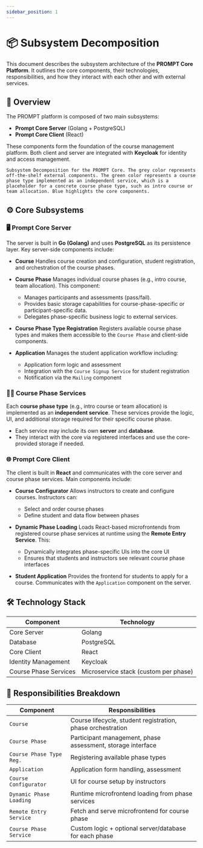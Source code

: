 ```yaml
---
sidebar_position: 1
---
```


# 📦 Subsystem Decomposition

This document describes the subsystem architecture of the **PROMPT Core Platform**. It outlines the core components, their technologies, responsibilities, and how they interact with each other and with external services.

## 🧩 Overview

The PROMPT platform is composed of two main subsystems:

* **Prompt Core Server** (Golang + PostgreSQL)
* **Prompt Core Client** (React)

These components form the foundation of the course management platform. Both client and server are integrated with **Keycloak** for identity and access management.

```{figure} ./subsystem.png
Subsystem Decomposition for the PROMPT Core. The grey color represents off-the-shelf external components. The green color represents a course phase type implemented as an independent service, which is a placeholder for a concrete course phase type, such as intro course or team allocation. Blue highlights the core components.
```

## ⚙️ Core Subsystems

### 🖥️ Prompt Core Server

The server is built in **Go (Golang)** and uses **PostgreSQL** as its persistence layer. Key server-side components include:

* **Course**
  Handles course creation and configuration, student registration, and orchestration of the course phases.

* **Course Phase**
  Manages individual course phases (e.g., intro course, team allocation). This component:

  * Manages participants and assessments (pass/fail).
  * Provides basic storage capabilities for course-phase-specific or participant-specific data.
  * Delegates phase-specific business logic to external services.

* **Course Phase Type Registration**
  Registers available course phase types and makes them accessible to the `Course Phase` and client-side components.

* **Application**
  Manages the student application workflow including:

  * Application form logic and assessment
  * Integration with the `Course Signup Service` for student registration
  * Notification via the `Mailing` component

### 🧑‍🎓 Course Phase Services

Each **course phase type** (e.g., intro course or team allocation) is implemented as an **independent service**. These services provide the logic, UI, and additional storage required for their specific course phase.

* Each service may include its own **server** and **database**.
* They interact with the core via registered interfaces and use the core-provided storage if needed.

### 🌐 Prompt Core Client

The client is built in **React** and communicates with the core server and course phase services. Main components include:

* **Course Configurator**
  Allows instructors to create and configure courses. Instructors can:

  * Select and order course phases
  * Define student and data flow between phases

* **Dynamic Phase Loading**
  Loads React-based microfrontends from registered course phase services at runtime using the **Remote Entry Service**. This:

  * Dynamically integrates phase-specific UIs into the core UI
  * Ensures that students and instructors see relevant course phase interfaces

* **Student Application**
  Provides the frontend for students to apply for a course. Communicates with the `Application` component on the server.

## 🛠️ Technology Stack

| Component             | Technology                            |
| --------------------- | ------------------------------------- |
| Core Server           | Golang                                |
| Database              | PostgreSQL                            |
| Core Client           | React                                 |
| Identity Management   | Keycloak                              |
| Course Phase Services | Microservice stack (custom per phase) |

## 🧭 Responsibilities Breakdown

| Component                | Responsibilities                                            |
| ------------------------ | ----------------------------------------------------------- |
| `Course`                 | Course lifecycle, student registration, phase orchestration |
| `Course Phase`           | Participant management, phase assessment, storage interface |
| `Course Phase Type Reg.` | Registering available phase types                           |
| `Application`            | Application form handling, assessment                       |
| `Course Configurator`    | UI for course setup by instructors                          |
| `Dynamic Phase Loading`  | Runtime microfrontend loading from phase services           |
| `Remote Entry Service`   | Fetch and serve microfrontend for course phase              |
| `Course Phase Service`   | Custom logic + optional server/database for each phase      |

